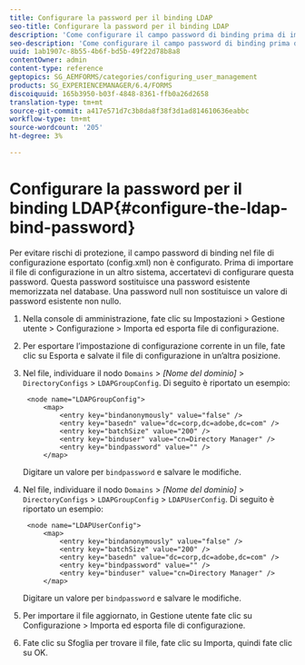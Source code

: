```yaml
---
title: Configurare la password per il binding LDAP
seo-title: Configurare la password per il binding LDAP
description: 'Come configurare il campo password di binding prima di importare il file di configurazione in un altro sistema. '
seo-description: 'Come configurare il campo password di binding prima di importare il file di configurazione in un altro sistema. '
uuid: 1ab1907c-8b55-4b6f-bd5b-49f22d78b8a8
contentOwner: admin
content-type: reference
geptopics: SG_AEMFORMS/categories/configuring_user_management
products: SG_EXPERIENCEMANAGER/6.4/FORMS
discoiquuid: 165b3950-b03f-4848-8361-ffb0a26d2658
translation-type: tm+mt
source-git-commit: a417e571d7c3b8da8f38f3d1ad814610636eabbc
workflow-type: tm+mt
source-wordcount: '205'
ht-degree: 3%

---
```



# Configurare la password per il binding LDAP{#configure-the-ldap-bind-password}

Per evitare rischi di protezione, il campo password di binding nel file di configurazione esportato (config.xml) non è configurato. Prima di importare il file di configurazione in un altro sistema, accertatevi di configurare questa password. Questa password sostituisce una password esistente memorizzata nel database. Una password null non sostituisce un valore di password esistente non nullo.

1. Nella console di amministrazione, fate clic su Impostazioni > Gestione utente > Configurazione > Importa ed esporta file di configurazione.
1. Per esportare l’impostazione di configurazione corrente in un file, fate clic su Esporta e salvate il file di configurazione in un’altra posizione.
1. Nel file, individuare il nodo `Domains` > *[Nome del dominio]* > `DirectoryConfigs` > `LDAPGroupConfig`. Di seguito è riportato un esempio:

   ```as3
    <node name="LDAPGroupConfig"> 
        <map> 
            <entry key="bindanonymously" value="false" />  
            <entry key="basedn" value="dc=corp,dc=adobe,dc=com" />  
            <entry key="batchSize" value="200" />  
            <entry key="binduser" value="cn=Directory Manager" />  
            <entry key="bindpassword" value="" /> 
        </map>
   ```

   Digitare un valore per `bindpassword` e salvare le modifiche.

1. Nel file, individuare il nodo `Domains` > *[Nome del dominio]* > `DirectoryConfigs` > `LDAPGroupConfig` > `LDAPUserConfig`. Di seguito è riportato un esempio:

   ```as3
    <node name="LDAPUserConfig"> 
        <map> 
            <entry key="bindanonymously" value="false" />  
            <entry key="batchSize" value="200" />  
            <entry key="basedn" value="dc=corp,dc=adobe,dc=com" />  
            <entry key="bindpassword" value="" /> 
            <entry key="binduser" value="cn=Directory Manager" />  
        </map>
   ```

   Digitare un valore per `bindpassword` e salvare le modifiche.

1. Per importare il file aggiornato, in Gestione utente fate clic su Configurazione > Importa ed esporta file di configurazione.
1. Fate clic su Sfoglia per trovare il file, fate clic su Importa, quindi fate clic su OK.

